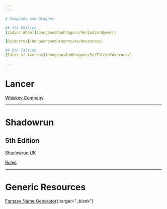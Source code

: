 ```yaml
---
---

# Dungeons and Dragons

## 4th Edition
[Zodiac Wheel](DungeonsAndDragons/4e/ZodiacWheel/)  

[Resources](DungeonsAndDragons/4e/Resources)  

## 5th Edition
[Tales of Avernus](DungeonsAndDragons/5e/TalesOfAvernus/)  

---
```


# Lancer

[Whiskey Company](Lancer/WhiskeyCompany/)  

---

# Shadowrun

## 5th Edition

[Shadowrun UK](Shadowrun/5e/ShadowrunUK/)  

[Rules](Shadowrun/5e/Rules/)  

---

# Generic Resources

[Fantasy Name Generator](http://www.fantasynamegenerators.com/){:target="_blank"}  

